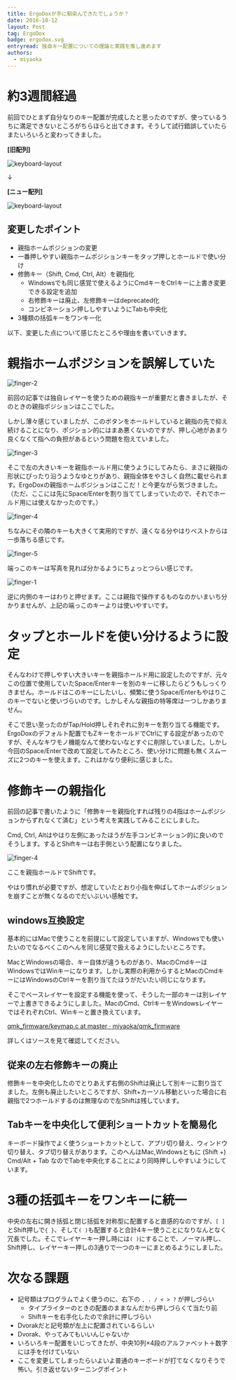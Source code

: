 ```yaml
---
title: ErgoDoxが手に馴染んできたでしょうか？
date: 2016-10-12
layout: Post
tag: ErgoDox
badge: ergodox.svg
entryread: 独自キー配置についての理論と実践を推し進めます
authors:
  - miyaoka
---
```


# 約3週間経過

前回でひとまず自分なりのキー配置が完成したと思ったのですが、使っているうちに満足できないところがちらほらと出てきます。そうして試行錯誤していたらまたいろいろと変わってきました。

**[旧配列]**

![keyboard-layout](https://cloud.githubusercontent.com/assets/1443118/18747027/e0112034-8105-11e6-9d0a-700ee80da858.png)

↓

**[ニュー配列]**

![keyboard-layout](https://cloud.githubusercontent.com/assets/1443118/19155517/b8f16bf2-8c19-11e6-89e1-f5dd3ad73d16.png)


## 変更したポイント

- 親指ホームポジションの変更
- 一番押しやすい親指ホームポジションキーをタップ押しとホールドで使い分け
- 修飾キー（Shift, Cmd, Ctrl, Alt）を親指化
  - Windowsでも同じ感覚で使えるようにCmdキーをCtrlキーに上書き変更できる設定を追加
  - 右修飾キーは廃止、左修飾キーはdeprecated化
  - コンビネーション押ししやすいようにTabも中央化
- 3種類の括弧キーをワンキー化

以下、変更した点について感じたところや理由を書いていきます。

# 親指ホームポジションを誤解していた

![finger-2](https://cloud.githubusercontent.com/assets/1443118/19280004/d28d1ddc-901e-11e6-869c-5513c9250dc3.jpg)

前回の記事では独自レイヤーを使うための親指キーが重要だと書きましたが、そのときの親指ポジションはここでした。

しかし薄々感じていましたが、このボタンをホールドしていると親指の先で抑え続けることになり、ポジション的にはまあ悪くないのですが、押し心地があまり良くなくて指への負担があるという問題を抱えていました。

![finger-3](https://cloud.githubusercontent.com/assets/1443118/19280003/d28ba02e-901e-11e6-8e76-c2f8381cd9ba.jpg)

そこで左の大きいキーを親指ホールド用に使うようにしてみたら、まさに親指の形状にぴったり沿うようなゆとりがあり、親指全体をやさしく自然に載せられます。ErgoDoxの親指ホームポジションはここだ！と今更ながら気づきました。（ただ、ここには先にSpace/Enterを割り当ててしまっていたので、それでホールド用には使えなかったのです。）


![finger-4](https://cloud.githubusercontent.com/assets/1443118/19280006/d299dcb6-901e-11e6-87f4-562a9217df21.jpg)

ちなみにその隣のキーも大きくて実用的ですが、遠くなる分やはりベストからは一歩落ちる感じです。

![finger-5](https://cloud.githubusercontent.com/assets/1443118/19280005/d2948108-901e-11e6-957d-c87f0ff05c6b.jpg)

端っこのキーは写真を見れば分かるようにちょっとつらい感じです。

![finger-1](https://cloud.githubusercontent.com/assets/1443118/19280002/d28a3c84-901e-11e6-84c8-833e7d02058d.jpg)

逆に内側のキーはわりと押せます。ここは親指で操作するものなのかいまいち分かりませんが、上記の端っこのキーよりは使いやすいです。

# タップとホールドを使い分けるように設定

そんなわけで押しやすい大きいキーを親指ホールド用に設定したのですが、元々この位置で使用していたSpace/Enterキーを別のキーに移したらどうもしっくりきません。ホールドはこのキーにしたいし、頻繁に使うSpace/Enterもやはりこのキーでないと使いづらいのです。しかしそんな親指の特等席は一つしかありません。

そこで思い至ったのがTap/Hold押しそれぞれに別キーを割り当てる機能です。ErgoDoxのデフォルト配置でもZキーをホールドでCtrlにする設定があったのですが、そんなキワモノ機能なんて使わないなとすぐに削除していました。しかし今回のSpace/Enterで改めて設定してみたところ、使い分けに問題も無くスムーズに2つのキーを使えます。これはかなり便利に感じました。

# 修飾キーの親指化

前回の記事で書いたように「修飾キーを親指化すれば残りの4指はホームポジションからずれなくて済む」という考えを実践してみることにしました。

Cmd, Ctrl, Altはやはり左側にあったほうが左手コンビネーション的に良いのでそうします。するとShiftキーは右手側という配置になりました。

![finger-4](https://cloud.githubusercontent.com/assets/1443118/19280006/d299dcb6-901e-11e6-87f4-562a9217df21.jpg)

ここを親指ホールドでShiftです。

やはり慣れが必要ですが、想定していたとおり小指を伸ばしてホームポジションを崩すことが無くなるのでだいぶいい感触です。


## windows互換設定

基本的にはMacで使うことを前提にして設定していますが、Windowsでも使いたいのでなるべくこのへんを同じ感覚で扱えるようにしたいところです。

MacとWindowsの場合、キー自体が違うものがあり、MacのCmdキーはWindowsではWinキーになります。しかし実際の利用からするとMacのCmdキーにはWindowsのCtrlキーを割り当てたほうがだいたい同じになります。

そこでベースレイヤーを設定する機能を使って、そうした一部のキーは別レイヤーで上書きできるようにしました。MacのCmd、CtrlキーをWindowsレイヤーではそれぞれCtrl、Winキーと置き換えています。

[qmk_firmware/keymap.c at master · miyaoka/qmk_firmware](https://github.com/miyaoka/qmk_firmware/blob/master/keyboards/ergodox/keymaps/miyaoka/keymap.c)

詳しくはソースを見て確認してください。

## 従来の左右修飾キーの廃止

修飾キーを中央化したのでとりあえず右側のShiftは廃止して別キーに割り当てました。左側も廃止したいところですが、Shift+カーソル移動といった場合に右親指で2つホールドするのは無理なので左Shiftは残しています。

## Tabキーを中央化して便利ショートカットを簡易化

キーボード操作でよく使うショートカットとして、アプリ切り替え、ウィンドウ切り替え、タブ切り替えがあります。このへんはMac,Windowsともに (Shift +) Cmd/Alt + Tab なのでTabを中央化することにより同時押ししやすいようにしています。

# 3種の括弧キーをワンキーに統一

中央の左右に開き括弧と閉じ括弧を対称型に配置すると直感的なのですが、`[ ]`とShift押しで`{ }`、そして`( )`も配置すると合計4キー使うことになりなんとなく冗長でした。そこでレイヤーキー押し時には`( )`にすることで、ノーマル押し、Shift押し、レイヤーキー押しの3通りで一つのキーにまとめるようにしました。

# 次なる課題

- 記号類はプログラムでよく使うのに、右下の `, . / < > ?` が押しづらい
  - タイプライターのときの配置のままなんだから押しづらくて当たり前
  - Shiftキーを右手化したので余計に押しづらい
- Dvorakだと記号類が左上に配置されているらしい
- Dvorak、やってみてもいいんじゃないか
- いろいろキー配置をいじってきたが、中央10列×4段のアルファベット＋数字には手を付けていない
- ここを変更してしまったらいよいよ普通のキーボードが打てなくなりそうで怖い。引き返せないターニングポイント
